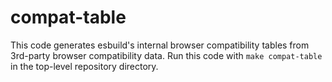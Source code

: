 # compat-table

This code generates esbuild's internal browser compatibility tables from 3rd-party browser compatibility data. Run this code with `make compat-table` in the top-level repository directory.
